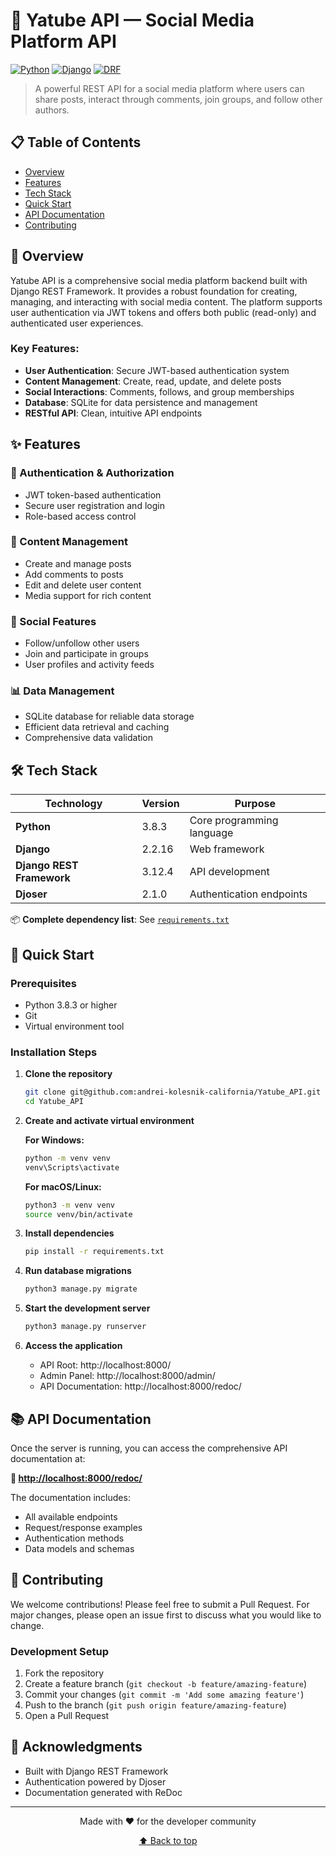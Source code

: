 # 🚀 Yatube API — Social Media Platform API

[![Python](https://img.shields.io/badge/Python-3.8.3-blue.svg)](https://www.python.org/)
[![Django](https://img.shields.io/badge/Django-2.2.16-green.svg)](https://www.djangoproject.com/)
[![DRF](https://img.shields.io/badge/Django%20REST%20Framework-3.12.4-red.svg)](https://www.django-rest-framework.org/)

> A powerful REST API for a social media platform where users can share posts, interact through comments, join groups, and follow other authors.

## 📋 Table of Contents

- [Overview](#-overview)
- [Features](#-features)
- [Tech Stack](#-tech-stack)
- [Quick Start](#-quick-start)
- [API Documentation](#-api-documentation)
- [Contributing](#-contributing)

## 🎯 Overview

Yatube API is a comprehensive social media platform backend built with Django REST Framework. It provides a robust foundation for creating, managing, and interacting with social media content. The platform supports user authentication via JWT tokens and offers both public (read-only) and authenticated user experiences.

### Key Features:
- **User Authentication**: Secure JWT-based authentication system
- **Content Management**: Create, read, update, and delete posts
- **Social Interactions**: Comments, follows, and group memberships
- **Database**: SQLite for data persistence and management
- **RESTful API**: Clean, intuitive API endpoints

## ✨ Features

### 🔐 Authentication & Authorization
- JWT token-based authentication
- Secure user registration and login
- Role-based access control

### 📝 Content Management
- Create and manage posts
- Add comments to posts
- Edit and delete user content
- Media support for rich content

### 👥 Social Features
- Follow/unfollow other users
- Join and participate in groups
- User profiles and activity feeds

### 📊 Data Management
- SQLite database for reliable data storage
- Efficient data retrieval and caching
- Comprehensive data validation

## 🛠 Tech Stack

| Technology | Version | Purpose |
|------------|---------|---------|
| **Python** | 3.8.3 | Core programming language |
| **Django** | 2.2.16 | Web framework |
| **Django REST Framework** | 3.12.4 | API development |
| **Djoser** | 2.1.0 | Authentication endpoints |

📦 **Complete dependency list**: See [`requirements.txt`](requirements.txt)

## 🚀 Quick Start

### Prerequisites
- Python 3.8.3 or higher
- Git
- Virtual environment tool

### Installation Steps

1. **Clone the repository**
   ```bash
   git clone git@github.com:andrei-kolesnik-california/Yatube_API.git
   cd Yatube_API
   ```

2. **Create and activate virtual environment**
   
   **For Windows:**
   ```bash
   python -m venv venv
   venv\Scripts\activate
   ```
   
   **For macOS/Linux:**
   ```bash
   python3 -m venv venv
   source venv/bin/activate
   ```

3. **Install dependencies**
   ```bash
   pip install -r requirements.txt
   ```

4. **Run database migrations**
   ```bash
   python3 manage.py migrate
   ```

5. **Start the development server**
   ```bash
   python3 manage.py runserver
   ```

6. **Access the application**
   - API Root: http://localhost:8000/
   - Admin Panel: http://localhost:8000/admin/
   - API Documentation: http://localhost:8000/redoc/

## 📚 API Documentation

Once the server is running, you can access the comprehensive API documentation at:

**🔗 [http://localhost:8000/redoc/](http://localhost:8000/redoc/)**

The documentation includes:
- All available endpoints
- Request/response examples
- Authentication methods
- Data models and schemas

## 🤝 Contributing

We welcome contributions! Please feel free to submit a Pull Request. For major changes, please open an issue first to discuss what you would like to change.

### Development Setup
1. Fork the repository
2. Create a feature branch (`git checkout -b feature/amazing-feature`)
3. Commit your changes (`git commit -m 'Add some amazing feature'`)
4. Push to the branch (`git push origin feature/amazing-feature`)
5. Open a Pull Request

## 🙏 Acknowledgments

- Built with Django REST Framework
- Authentication powered by Djoser
- Documentation generated with ReDoc

---

<div align="center">
  <p>Made with ❤️ for the developer community</p>
  <p><a href="#-yatube-api--social-media-platform-api">⬆️ Back to top</a></p>
</div>